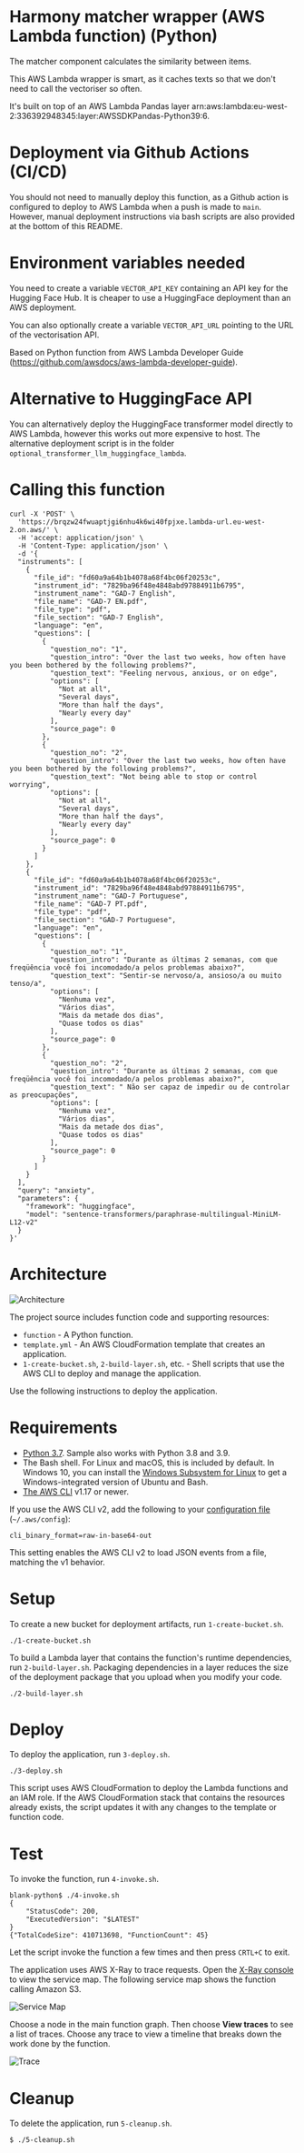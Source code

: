 # Harmony matcher wrapper (AWS Lambda function) (Python)

The matcher component calculates the similarity between items.

This AWS Lambda wrapper is smart, as it caches texts so that we don't need to call the vectoriser so often.

It's built on top of an AWS Lambda Pandas layer arn:aws:lambda:eu-west-2:336392948345:layer:AWSSDKPandas-Python39:6.

# Deployment via Github Actions (CI/CD)

You should not need to manually deploy this function, as a Github action is configured to deploy to AWS Lambda when a push is made to `main`. However, manual deployment instructions via bash scripts are also provided at the bottom of this README.

# Environment variables needed

You need to create a variable `VECTOR_API_KEY` containing an API key for the Hugging Face Hub. It is cheaper to use a HuggingFace deployment than an AWS deployment.

You can also optionally create a variable `VECTOR_API_URL` pointing to the URL of the vectorisation API.

Based on Python function from AWS Lambda Developer Guide  (https://github.com/awsdocs/aws-lambda-developer-guide).

# Alternative to HuggingFace API

You can alternatively deploy the HuggingFace transformer model directly to AWS Lambda, however this works out more expensive to host. The alternative deployment script is in the folder `optional_transformer_llm_huggingface_lambda`.

# Calling this function

```
curl -X 'POST' \
  'https://brqzw24fwuaptjgi6nhu4k6wi40fpjxe.lambda-url.eu-west-2.on.aws/' \
  -H 'accept: application/json' \
  -H 'Content-Type: application/json' \
  -d '{
  "instruments": [
    {
      "file_id": "fd60a9a64b1b4078a68f4bc06f20253c",
      "instrument_id": "7829ba96f48e4848abd97884911b6795",
      "instrument_name": "GAD-7 English",
      "file_name": "GAD-7 EN.pdf",
      "file_type": "pdf",
      "file_section": "GAD-7 English",
      "language": "en",
      "questions": [
        {
          "question_no": "1",
          "question_intro": "Over the last two weeks, how often have you been bothered by the following problems?",
          "question_text": "Feeling nervous, anxious, or on edge",
          "options": [
            "Not at all",
            "Several days",
            "More than half the days",
            "Nearly every day"
          ],
          "source_page": 0
        },
        {
          "question_no": "2",
          "question_intro": "Over the last two weeks, how often have you been bothered by the following problems?",
          "question_text": "Not being able to stop or control worrying",
          "options": [
            "Not at all",
            "Several days",
            "More than half the days",
            "Nearly every day"
          ],
          "source_page": 0
        }
      ]
    },
    {
      "file_id": "fd60a9a64b1b4078a68f4bc06f20253c",
      "instrument_id": "7829ba96f48e4848abd97884911b6795",
      "instrument_name": "GAD-7 Portuguese",
      "file_name": "GAD-7 PT.pdf",
      "file_type": "pdf",
      "file_section": "GAD-7 Portuguese",
      "language": "en",
      "questions": [
        {
          "question_no": "1",
          "question_intro": "Durante as últimas 2 semanas, com que freqüência você foi incomodado/a pelos problemas abaixo?",
          "question_text": "Sentir-se nervoso/a, ansioso/a ou muito tenso/a",
          "options": [
            "Nenhuma vez",
            "Vários dias",
            "Mais da metade dos dias",
            "Quase todos os dias"
          ],
          "source_page": 0
        },
        {
          "question_no": "2",
          "question_intro": "Durante as últimas 2 semanas, com que freqüência você foi incomodado/a pelos problemas abaixo?",
          "question_text": " Não ser capaz de impedir ou de controlar as preocupações",
          "options": [
            "Nenhuma vez",
            "Vários dias",
            "Mais da metade dos dias",
            "Quase todos os dias"
          ],
          "source_page": 0
        }
      ]
    }
  ],
  "query": "anxiety",
  "parameters": {
    "framework": "huggingface",
    "model": "sentence-transformers/paraphrase-multilingual-MiniLM-L12-v2"
  }
}'
```


# Architecture

![Architecture](images/sample-blank-python.png)

The project source includes function code and supporting resources:

- `function` - A Python function.
- `template.yml` - An AWS CloudFormation template that creates an application.
- `1-create-bucket.sh`, `2-build-layer.sh`, etc. - Shell scripts that use the AWS CLI to deploy and manage the application.

Use the following instructions to deploy the application.

# Requirements
- [Python 3.7](https://www.python.org/downloads/). Sample also works with Python 3.8 and 3.9. 
- The Bash shell. For Linux and macOS, this is included by default. In Windows 10, you can install the [Windows Subsystem for Linux](https://docs.microsoft.com/en-us/windows/wsl/install-win10) to get a Windows-integrated version of Ubuntu and Bash.
- [The AWS CLI](https://docs.aws.amazon.com/cli/latest/userguide/cli-chap-install.html) v1.17 or newer.

If you use the AWS CLI v2, add the following to your [configuration file](https://docs.aws.amazon.com/cli/latest/userguide/cli-configure-files.html) (`~/.aws/config`):

```
cli_binary_format=raw-in-base64-out
```

This setting enables the AWS CLI v2 to load JSON events from a file, matching the v1 behavior.

# Setup
To create a new bucket for deployment artifacts, run `1-create-bucket.sh`.

    ./1-create-bucket.sh

To build a Lambda layer that contains the function's runtime dependencies, run `2-build-layer.sh`. Packaging dependencies in a layer reduces the size of the deployment package that you upload when you modify your code.

    ./2-build-layer.sh

# Deploy
To deploy the application, run `3-deploy.sh`.

    ./3-deploy.sh

This script uses AWS CloudFormation to deploy the Lambda functions and an IAM role. If the AWS CloudFormation stack that contains the resources already exists, the script updates it with any changes to the template or function code.

# Test
To invoke the function, run `4-invoke.sh`.

    blank-python$ ./4-invoke.sh
    {
        "StatusCode": 200,
        "ExecutedVersion": "$LATEST"
    }
    {"TotalCodeSize": 410713698, "FunctionCount": 45}

Let the script invoke the function a few times and then press `CRTL+C` to exit.

The application uses AWS X-Ray to trace requests. Open the [X-Ray console](https://console.aws.amazon.com/xray/home#/service-map) to view the service map. The following service map shows the function calling Amazon S3.

![Service Map](images/blank-python-servicemap.png)

Choose a node in the main function graph. Then choose **View traces** to see a list of traces. Choose any trace to view a timeline that breaks down the work done by the function.

![Trace](images/blank-python-trace.png)

# Cleanup
To delete the application, run `5-cleanup.sh`.

    $ ./5-cleanup.sh   